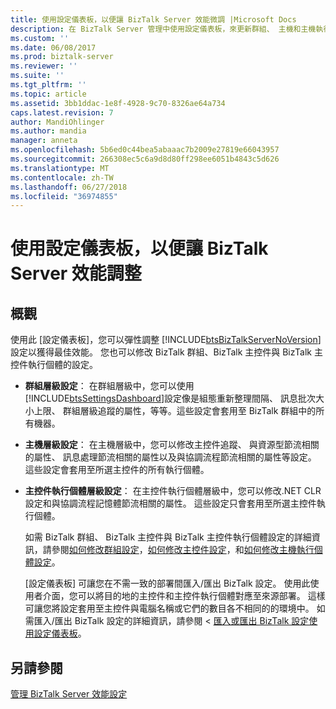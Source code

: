 ```yaml
---
title: 使用設定儀表板，以便讓 BizTalk Server 效能微調 |Microsoft Docs
description: 在 BizTalk Server 管理中使用設定儀表板，來更新群組、 主機和主機執行個體設定
ms.custom: ''
ms.date: 06/08/2017
ms.prod: biztalk-server
ms.reviewer: ''
ms.suite: ''
ms.tgt_pltfrm: ''
ms.topic: article
ms.assetid: 3bb1ddac-1e8f-4928-9c70-8326ae64a734
caps.latest.revision: 7
author: MandiOhlinger
ms.author: mandia
manager: anneta
ms.openlocfilehash: 5b6ed0c44bea5abaaac7b2009e27819e66043957
ms.sourcegitcommit: 266308ec5c6a9d8d80ff298ee6051b4843c5d626
ms.translationtype: MT
ms.contentlocale: zh-TW
ms.lasthandoff: 06/27/2018
ms.locfileid: "36974855"
---
```

# <a name="use-settings-dashboard-for-biztalk-server-performance-tuning"></a>使用設定儀表板，以便讓 BizTalk Server 效能調整

## <a name="overview"></a>概觀
使用此 [設定儀表板]，您可以彈性調整 [!INCLUDE[btsBizTalkServerNoVersion](../includes/btsbiztalkservernoversion-md.md)] 設定以獲得最佳效能。 您也可以修改 BizTalk 群組、BizTalk 主控件與 BizTalk 主控件執行個體的設定。  
  
- **群組層級設定**： 在群組層級中，您可以使用[!INCLUDE[btsSettingsDashboard](../includes/btssettingsdashboard-md.md)]設定像是組態重新整理間隔、 訊息批次大小上限、 群組層級追蹤的屬性，等等。這些設定會套用至 BizTalk 群組中的所有機器。  
  
- **主機層級設定**： 在主機層級中，您可以修改主控件追蹤、 與資源型節流相關的屬性、 訊息處理節流相關的屬性以及與協調流程節流相關的屬性等設定。 這些設定會套用至所選主控件的所有執行個體。  
  
- **主控件執行個體層級設定**： 在主控件執行個體層級中，您可以修改.NET CLR 設定和與協調流程記憶體節流相關的屬性。 這些設定只會套用至所選主控件執行個體。  
  
  如需 BizTalk 群組、 BizTalk 主控件與 BizTalk 主控件執行個體設定的詳細資訊，請參閱[如何修改群組設定](../core/how-to-modify-group-settings.md)，[如何修改主控件設定](../core/how-to-modify-host-settings.md)，和[如何修改主機執行個體設定](../core/how-to-modify-host-instance-settings.md)。  
  
  [設定儀表板] 可讓您在不需一致的部署間匯入/匯出 BizTalk 設定。 使用此使用者介面，您可以將目的地的主控件和主控件執行個體對應至來源部署。 這樣可讓您將設定套用至主控件與電腦名稱或它們的數目各不相同的的環境中。 如需匯入/匯出 BizTalk 設定的詳細資訊，請參閱 <<c0> [ 匯入或匯出 BizTalk 設定使用設定儀表板](how-to-import-biztalk-settings-using-settings-dashboard.md)。  
  
## <a name="see-also"></a>另請參閱  
 [管理 BizTalk Server 效能設定](../core/managing-biztalk-server-performance-settings.md)